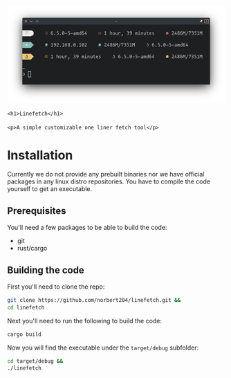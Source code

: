 <p align="center"> 
    <img src=".screenshots/main.png" />

    <h1>Linefetch</h1>

    <p>A simple customizable one liner fetch tool</p>
</p>

# Installation

Currently we do not provide any prebuilt binaries nor we have official packages in any linux distro repositories. You have to compile the code yourself to get an executable.

## Prerequisites

You'll need a few packages to be able to build the code:

- git
- rust/cargo

## Building the code

First you'll need to clone the repo:

```bash
git clone https://github.com/norbert204/linefetch.git &&
cd linefetch
```

Next you'll need to run the following to build the code:

```bash
cargo build
```

Now you will find the executable under the `target/debug` subfolder:

```bash
cd target/debug &&
./linefetch
```
